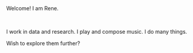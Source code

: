 &nbsp;

Welcome! I am Rene. 

&nbsp;

I work in data and research. I play and compose music. I do many things. 

Wish to explore them further?
&nbsp;
